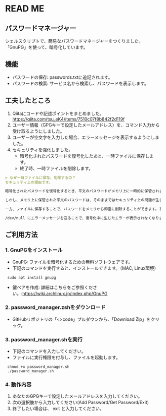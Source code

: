 # READ ME

## パスワードマネージャー

シェルスクリプトで、簡易なパスワードマネージャーをつくりました。
「GnuPG」を使って、暗号化しています。

## 機能
- パスワードの保存: passwords.txtに追記されます。
- パスワードの検索: サービス名から検索し、パスワードを表示します。

## 工夫したところ
  1. Qiitaにコードや記述ポイントをまとめました。　https://qiita.com/tsu_eK4/items/7510c07f8b842f2d119f
  2. ユーザー情報（GPGキーで設定したメールアドレス）を、コマンド入力から受け取るようにしました。
  3. ユーザーが空文字を入力した場合、エラーメッセージを表示するようにしました。
  4. セキュリティを強化しました。
     - 暗号化されたパスワードを復号化したあと、一時ファイルに保存します。
     - 終了時、一時ファイルを削除します。
```md
> なぜ一時ファイルに保存、削除するの？
セキュリティ上の理由です。

暗号化されたパスワードを復号化するとき、平文のパスワードがメモリ上に一時的に保管されます。

しかし、メモリ上に保管された平文のパスワードは、そのままではセキュリティ上の問題が生じる可能性があります。（ハッキングなど）

一方、ファイルに保存することで、パスワードをメモリから即座に削除することができます。そして、ファイルが不要になったら、安全に削除することができます。

/dev/null にエラーメッセージを送ることで、復号化中に生じたエラーが表示されなくなります。エラーメッセージを捨てることで、攻撃者への情報漏洩を防止することができます。
```

## ご利用方法

### 1. GnuPGをインストール
   - GnuPG: ファイルを暗号化するための無料ソフトウェアです。
   - 下記のコマンドを実行すると、インストールできます。（MAC, Linux環境）
```shell
 sudo apt install gnupg
```
  - 鍵ペアを作成: 詳細はこちらをご参照ください。:https://wiki.archlinux.jp/index.php/GnuPG
### 2. password_manager.zshをダウンロード
  - GitHubリポジトリの「<>code」プルダウンから、「Download Zip」をクリック。

### 3. password_manager.shを実行

  - 下記のコマンドを入力してください。
  - ファイルに実行権限を付与し、ファイルを起動します。
```shell
 chmod +x password_manager.sh
 ./password_manager.sh
```
### 4. 動作内容
  1. あなたのGPGキーで設定したメールアドレスを入力してください。
  2. 次の選択肢から入力してください(Add Password/Get Password/Exit)
  3. 終了したい場合は、 exit と入力してください。
